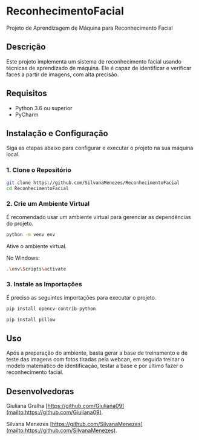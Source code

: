 # ReconhecimentoFacial

Projeto de Aprendizagem de Máquina para Reconhecimento Facial

## Descrição

Este projeto implementa um sistema de reconhecimento facial usando técnicas de aprendizado de máquina. 
Ele é capaz de identificar e verificar faces a partir de imagens, com alta precisão.

## Requisitos

- Python 3.6 ou superior
- PyCharm

## Instalação e Configuração

Siga as etapas abaixo para configurar e executar o projeto na sua máquina local.

### 1. Clone o Repositório

```bash
git clone https://github.com/SilvanaMenezes/ReconhecimentoFacial
cd ReconhecimentoFacial
```

### 2. Crie um Ambiente Virtual

É recomendado usar um ambiente virtual para gerenciar as dependências do projeto.

```bash
python -m venv env
```

Ative o ambiente virtual.

No Windows:
```bash
.\env\Scripts\activate
```

### 3. Instale as Importações

É preciso as seguintes importações para executar o projeto.

```bash
pip install opencv-contrib-python
```
```bash
pip install pillow
```

## Uso

Após a preparação do ambiente, basta gerar a base de treinamento e de teste das imagens com fotos tiradas pela webcan, em seguida treinar o modelo matemático de identificação, testar a base e por último fazer o reconhecimento facial.

## Desenvolvedoras

Giuliana Gralha [https://github.com/Giuliana09](mailto:https://github.com/Giuliana09).

Silvana Menezes [https://github.com/SilvanaMenezes](mailto:https://github.com/SilvanaMenezes).
